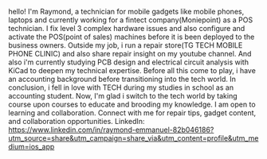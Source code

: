 hello! 
I'm Raymond, a technician for mobile gadgets like mobile phones, laptops and currently working for a fintect company(Moniepoint) as a POS technician.
I fix level 3 complex hardware issues and also configure and activate the POS(point of sales) machines before it is been deployed to the business owners.
Outside my job, i run a repair store(TG TECH MOBILE PHONE CLINIC) and also share repair insight on my youtube channel.
And also i'm currently studying PCB design and electrical circuit analysis with KiCad to deepen my technical expertise. 
Before all this come to play, i have an accounting background before transitioning into the tech world.
In conclusion, i fell in love with TECH during my studies in school as an accounting student. 
Now, I'm glad i switch to the tech world by taking course upon courses to educate and brooding my knowledge.
I am open to learning and collaboration.
Connect with me for repair tips, gadget content, and collaboration opportunities.
LinkedIn: https://www.linkedin.com/in/raymond-emmanuel-82b046186?utm_source=share&utm_campaign=share_via&utm_content=profile&utm_medium=ios_app
